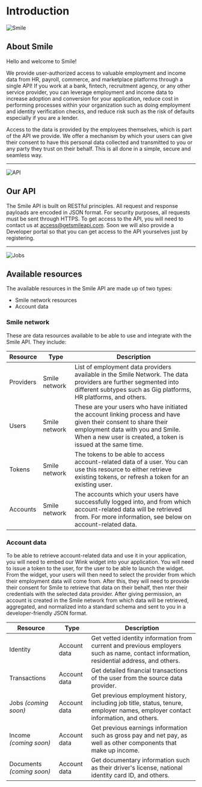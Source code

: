 # Introduction

<!-- focus: false -->
![Smile](https://img.icons8.com/material-outlined/50/000000/smiling.png)

##  About Smile
Hello and welcome to Smile! 

We provide user-authorized access to valuable employment and income data from HR, payroll, commerce, and marketplace platforms through a single API! If you work at a bank, fintech, recruitment agency, or any other service provider, you can leverage employment and income data to increase adoption and conversion for your application, reduce cost in performing processes within your organization such as doing employment and identity verification checks, and reduce risk such as the risk of defaults especially if you are a lender. 

Access to the data is provided by the employees themselves, which is part of the API we provide. We offer a mechanism by which your users can give their consent to have this personal data collected and transmitted to you or any party they trust on their behalf. This is all done in a simple, secure and seamless way. 

---
<!-- focus: false -->
![API](https://img.icons8.com/glyph-neue/50/000000/api.png)

##  Our API
The Smile API is built on RESTful principles. All request and response payloads are encoded in JSON format. For security purposes, all requests must be sent through HTTPS. To get access to the API, you will need to contact us at access@getsmileapi.com. Soon we will also provide a Developer portal so that you can get access to the API yourselves just by registering.

---
<!-- focus: false -->
![Jobs](https://img.icons8.com/ios-filled/50/000000/find-matching-job.png)

## Available resources
The available resources in the Smile API are made up of two types: 
- Smile network resources
- Account data

### Smile network
These are data resources available to be able to use and integrate with the Smile API. They include:

| Resource | Type    | Description |
|----------|---------|-------------|
| Providers | Smile network | List of employment data providers available in the Smile Network. The data providers are further segmented into different subtypes such as Gig platforms, HR platforms, and others. |
| Users | Smile network | These are your users who have initiated the account linking process and have given their consent to share their employment data with you and Smile. When a new user is created, a token is issued at the same time. |
| Tokens | Smile network | The tokens to be able to access account-related data of a user. You can use this resource to either retrieve existing tokens, or refresh a token for an existing user. |
| Accounts | Smile network | The accounts which your users have successfully logged into, and from which account-related data will be retrieved from. For more information, see below on account-related data. |


### Account data
To be able to retrieve account-related data and use it in your application, you will need to embed our Wink widget into your application. You will need to issue a token to the user, for the user to be able to launch the widget. From the widget, your users will then need to select the provider from which their employment data will come from.  After this, they will need to provide their consent for Smile to retrieve that data on their behalf, then nter their credentials with the selected data provider. After giving permission, an account is created in the Smile network from which data will be retrieved, aggregated, and normalized into a standard schema and sent to you in a developer-friendly JSON format. 

| Resource | Type    | Description |
|----------|---------|-------------|
| Identity | Account data | Get vetted identity information from current and previous employers such as name, contact information, residential address, and others.|
| Transactions | Account data | Get detailed financial transactions of the user from the source data provider.|
| Jobs *(coming soon)*  | Account data | Get previous employment history, including job title, status, tenure, employer names, employer contact information, and others.|
| Income *(coming soon)*  | Account data | Get previous earnings information such as gross pay and net pay, as well as other components that make up income.|  
| Documents *(coming soon)*  | Account data | Get documentary information such as their driver's license, national identity card ID, and others.|  

